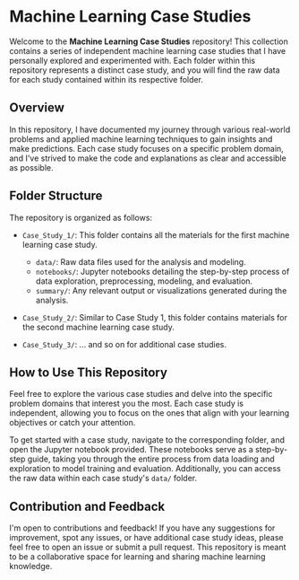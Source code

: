 # Machine Learning Case Studies

Welcome to the **Machine Learning Case Studies** repository! This collection contains a series of independent machine learning case studies that I have personally explored and experimented with. Each folder within this repository represents a distinct case study, and you will find the raw data for each study contained within its respective folder.

## Overview

In this repository, I have documented my journey through various real-world problems and applied machine learning techniques to gain insights and make predictions. Each case study focuses on a specific problem domain, and I've strived to make the code and explanations as clear and accessible as possible.

## Folder Structure

The repository is organized as follows:

- `Case_Study_1/`: This folder contains all the materials for the first machine learning case study.
  - `data/`: Raw data files used for the analysis and modeling.
  - `notebooks/`: Jupyter notebooks detailing the step-by-step process of data exploration, preprocessing, modeling, and evaluation.
  - `summary/`: Any relevant output or visualizations generated during the analysis.

- `Case_Study_2/`: Similar to Case Study 1, this folder contains materials for the second machine learning case study.

- `Case_Study_3/`: ... and so on for additional case studies.

## How to Use This Repository

Feel free to explore the various case studies and delve into the specific problem domains that interest you the most. Each case study is independent, allowing you to focus on the ones that align with your learning objectives or catch your attention.

To get started with a case study, navigate to the corresponding folder, and open the Jupyter notebook provided. These notebooks serve as a step-by-step guide, taking you through the entire process from data loading and exploration to model training and evaluation. Additionally, you can access the raw data within each case study's `data/` folder.

## Contribution and Feedback

I'm open to contributions and feedback! If you have any suggestions for improvement, spot any issues, or have additional case study ideas, please feel free to open an issue or submit a pull request. This repository is meant to be a collaborative space for learning and sharing machine learning knowledge.
